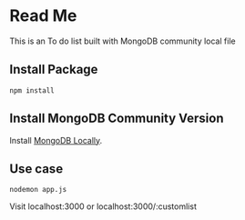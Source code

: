 # Read Me
This is an To do list built with MongoDB community local file

## Install Package
```
npm install
```

## Install MongoDB Community Version
Install [MongoDB Locally](https://www.mongodb.com/docs/manual/administration/install-community/).

## Use case
```
nodemon app.js
```
Visit localhost:3000 or localhost:3000/:customlist 